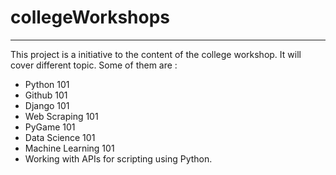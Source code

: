 # collegeWorkshops
___

This project is a initiative to the content of the college workshop. It will cover different topic. Some of them are :
* Python 101 
* Github 101
* Django 101 
* Web Scraping 101 
* PyGame 101 
* Data Science 101 
* Machine Learning 101 
* Working with APIs for scripting using Python.
